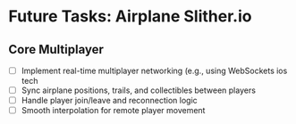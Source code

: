 # Future Tasks: Airplane Slither.io

## Core Multiplayer
- [ ] Implement real-time multiplayer networking (e.g., using WebSockets ios tech
- [ ] Sync airplane positions, trails, and collectibles between players
- [ ] Handle player join/leave and reconnection logic
- [ ] Smooth interpolation for remote player movement
